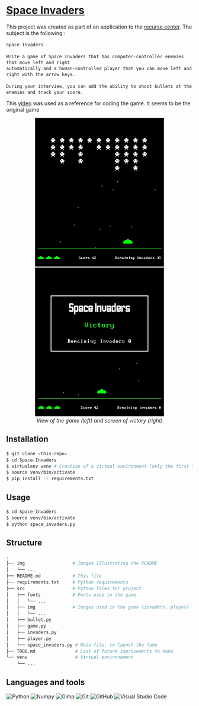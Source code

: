 # [Space Invaders](https://en.wikipedia.org/wiki/Space_Invaders)

This project was created as part of an application to the [recurse
center](https://www.recurse.com/). The subject is the following : 

```
Space Invaders

Write a game of Space Invaders that has computer-controller enemies that move left and right
automatically and a human-controlled player that you can move left and right with the arrow keys.

During your interview, you can add the ability to shoot bullets at the enemies and track your score.

```
This [video](https://youtu.be/MU4psw3ccUI?t=26) was used as a reference for coding the game.
It seems to be the original game

<p align="center">
  <img src="./img/game.jpg" height="400" />
  <img src="./img/victory.jpg" height="400" />
  <br> <em>View of the game (left) and screen of victory (right)</em>
</p>

## Installation

```sh
$ git clone <this-repo>
$ cd Space-Invaders
$ virtualenv venv # Creation of a virtual environment (only the first time)
$ source venv/bin/activate
$ pip install -r requirements.txt
```
## Usage

```sh
$ cd Space-Invaders
$ source venv/bin/activate
$ python space_invaders.py
```

## Structure

```sh
.
├── img                  # Images illustrating the README
│   └── ...
├── README.md            # This file
├── requirements.txt     # Python requirements
├── src                  # Python files for project
│   ├── fonts            # Fonts used in the game
│   │   └── ...
│   ├── img              # Images used in the game (invaders, player)
│   │   └── ...
│   ├── bullet.py
│   ├── game.py
│   ├── invaders.py
│   ├── player.py
│   └── space_invaders.py # Main file, to launch the fame
├── TODO.md               # List of future improvements to make
└── venv                  # Virtual environement
    └── ...
```

## Languages and tools


![Python](https://img.shields.io/badge/-Python-3776AB?logo=Python&logoColor=white&style=for-the-badge) 
![Numpy](https://img.shields.io/badge/-NUMPY-013243?style=for-the-badge&logo=numpy&logoColor=white)
![Gimp](https://img.shields.io/badge/-GIMP-5C5543?style=for-the-badge&logo=gimp&logoColor=white)
![Git](https://img.shields.io/badge/git-F05032?style=for-the-badge&logo=git&logoColor=white)
![GitHub](https://img.shields.io/badge/github-181717?style=for-the-badge&logo=github&logoColor=white)
![Visual Studio Code](https://img.shields.io/badge/Visual%20Studio%20Code-5C2D91?style=for-the-badge&logo=visual-studio-code&logoColor=white)
